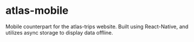 # atlas-mobile

Mobile counterpart for the atlas-trips website. Built using React-Native, and utilizes async storage to display data offline.  

